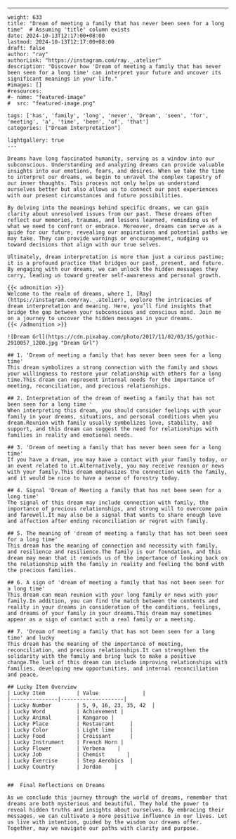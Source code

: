 ---
    weight: 633
    title: "Dream of meeting a family that has never been seen for a long time"  # Assuming 'title' column exists
    date: 2024-10-13T12:17:00+08:00
    lastmod: 2024-10-13T12:17:00+08:00
    draft: false
    author: "ray"
    authorLink: "https://instagram.com/ray._.atelier"
    description: "Discover how 'Dream of meeting a family that has never been seen for a long time' can interpret your future and uncover its significant meanings in your life."
    #images: []
    #resources:
    #- name: "featured-image"
    #  src: "featured-image.png"
    
    tags: ['has', 'family', 'long', 'never', 'Dream', 'seen', 'for', 'meeting', 'a', 'time', 'been', 'of', 'that']
    categories: ["Dream Interpretation"]
    
    lightgallery: true
    ---
    
    Dreams have long fascinated humanity, serving as a window into our subconscious. Understanding and analyzing dreams can provide valuable insights into our emotions, fears, and desires. When we take the time to interpret our dreams, we begin to unravel the complex tapestry of our inner thoughts. This process not only helps us understand ourselves better but also allows us to connect our past experiences with our present circumstances and future possibilities.
    
    By delving into the meanings behind specific dreams, we can gain clarity about unresolved issues from our past. These dreams often reflect our memories, traumas, and lessons learned, reminding us of what we need to confront or embrace. Moreover, dreams can serve as a guide for our future, revealing our aspirations and potential paths we may take. They can provide warnings or encouragement, nudging us toward decisions that align with our true selves.
    
    Ultimately, dream interpretation is more than just a curious pastime; it is a profound practice that bridges our past, present, and future. By engaging with our dreams, we can unlock the hidden messages they carry, leading us toward greater self-awareness and personal growth.
    
    {{< admonition >}}
    Welcome to the realm of dreams, where I, [Ray](https://instagram.com/ray._.atelier), explore the intricacies of dream interpretation and meaning. Here, you’ll find insights that bridge the gap between your subconscious and conscious mind. Join me on a journey to uncover the hidden messages in your dreams.
    {{< /admonition >}}
    
    ![Dream Grl](https://cdn.pixabay.com/photo/2017/11/02/03/35/gothic-2910057_1280.jpg "Dream Grl")
    
    ## 1. 'Dream of meeting a family that has never been seen for a long time'
    This dream symbolizes a strong connection with the family and shows your willingness to restore your relationship with others for a long time.This dream can represent internal needs for the importance of meeting, reconciliation, and precious relationships.
    
    ## 2. Interpretation of the dream of meeting a family that has not been seen for a long time '
    When interpreting this dream, you should consider feelings with your family in your dreams, situations, and personal conditions when you dream.Reunion with family usually symbolizes love, stability, and support, and this dream can suggest the need for relationships with families in reality and emotional needs.
    
    ## 3. 'Dream of meeting a family that has never been seen for a long time'
    If you have a dream, you may have a contact with your family today, or an event related to it.Alternatively, you may receive reunion or news with your family.This dream emphasizes the connection with the family, and it would be nice to have a sense of forestry today.
    
    ## 4. Signal 'Dream of Meeting a family that has not been seen for a long time'
    The signal of this dream may include connection with family, the importance of precious relationships, and strong will to overcome pain and farewell.It may also be a signal that wants to share enough love and affection after ending reconciliation or regret with family.
    
    ## 5. The meaning of 'dream of meeting a family that has not been seen for a long time'
    This dream has the meaning of connection and necessity with family, and resilience and resilience.The family is our foundation, and this dream may mean that it reminds us of the importance of looking back on the relationship with the family in reality and feeling the bond with the precious families.
    
    ## 6. A sign of 'dream of meeting a family that has not been seen for a long time'
    This dream can mean reunion with your long family or news with your family.In addition, you can find the match between the contents and reality in your dreams in consideration of the conditions, feelings, and dreams of your family in your dreams.This dream may sometimes appear as a sign of contact with a real family or a meeting.
    
    ## 7. 'Dream of meeting a family that has not been seen for a long time' and lucky
    This dream has the meaning of the importance of meeting, reconciliation, and precious relationships.It can strengthen the solidarity with the family and bring luck to make a positive change.The luck of this dream can include improving relationships with families, developing new opportunities, and internal reconciliation and peace.
    
    ## Lucky Item Overview
    | Lucky Item          | Value              |
    |---------------|--------------------|
    | Lucky Number        | 5, 9, 16, 23, 35, 42  |
    | Lucky Word          | Achievement |
    | Lucky Animal        | Kangaroo |
    | Lucky Place         | Restaurant     |
    | Lucky Color         | Light lime     |
    | Lucky Food          | Croissant      |
    | Lucky Instrument    | French Horn |
    | Lucky Flower        | Verbena    |
    | Lucky Job           | Chemist       |
    | Lucky Exercise      | Step Aerobics  |
    | Lucky Country       | Jordan    |
    
    
    ##  Final Reflections on Dreams
    
    As we conclude this journey through the world of dreams, remember that dreams are both mysterious and beautiful. They hold the power to reveal hidden truths and insights about ourselves. By embracing their messages, we can cultivate a more positive influence in our lives. Let us live with intention, guided by the wisdom our dreams offer. Together, may we navigate our paths with clarity and purpose.
    